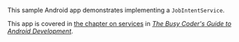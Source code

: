 This sample Android app demonstrates
implementing a `JobIntentService`.

This app is covered in 
[the chapter on services](https://commonsware.com/Android/previews/services-and-the-command-pattern)
in [*The Busy Coder's Guide to Android Development*](https://commonsware.com/Android/).

